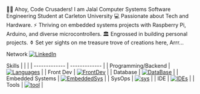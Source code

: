 🏴‍☠️ Ahoy, Code Crusaders! I am Jalal
Computer Systems Software Engineering Student at Carleton University
💻 Passionate about Tech and Hardware.
⚡️ Thriving on embedded systems projects with Raspberry Pi, Arduino, and diverse microcontrollers.
🏛️ Engrossed in building personal projects.
⚱️ Set yer sights on me treasure trove of creations here, Arrr...

Network
[![LinkedIn](https://skillicons.dev/icons?i=linkedin)](https://www.linkedin.com/in/sami-mnif-64346b178/)

Skills
|  |  |
| ------------- | ------------- |
| Programming/Backend  | [![Languages](https://skillicons.dev/icons?i=python,c,java,flask,nodejs&perline=5)]()  |
| Front Dev  | [![FrontDev](https://skillicons.dev/icons?i=js,html,css,angular,ts,bootstrap,pug,react,&perline=5)]()  |
| Database  | [![DataBase](https://skillicons.dev/icons?i=sqlite,&perline=5)]()  |
| Embedded Systems  | [![EmbeddedSys](https://skillicons.dev/icons?i=raspberrypi,arduino,&perline=5)]()  |
| SysOps  | [![sys](https://skillicons.dev/icons?i=linux,bash,powershell,maven&perline=5)]()  |
| IDE  | [![IDEs](https://skillicons.dev/icons?i=vscode,atom,idea&perline=5)]()  |
| Tools  | [![tool](https://skillicons.dev/icons?i=autocad,jenkins,git,github,latex,matlab,&perline=5)]()  |


<!-- https://github.com/tandpfun/skill-icons -->
<!---
Jalalmourad/Jalalmourad is a ✨ special ✨ repository because its README.md (this file) appears on your GitHub profile.
You can click the Preview link to take a look at your changes.
--->
